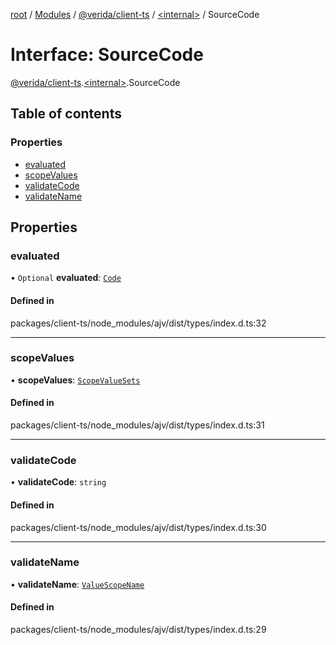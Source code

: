 [root](../README.md) / [Modules](../modules.md) / [@verida/client-ts](../modules/verida_client_ts.md) / [<internal\>](../modules/verida_client_ts._internal_.md) / SourceCode

# Interface: SourceCode

[@verida/client-ts](../modules/verida_client_ts.md).[<internal\>](../modules/verida_client_ts._internal_.md).SourceCode

## Table of contents

### Properties

- [evaluated](verida_client_ts._internal_.SourceCode.md#evaluated)
- [scopeValues](verida_client_ts._internal_.SourceCode.md#scopevalues)
- [validateCode](verida_client_ts._internal_.SourceCode.md#validatecode)
- [validateName](verida_client_ts._internal_.SourceCode.md#validatename)

## Properties

### evaluated

• `Optional` **evaluated**: [`Code`](../modules/verida_client_ts._internal_.md#code)

#### Defined in

packages/client-ts/node_modules/ajv/dist/types/index.d.ts:32

___

### scopeValues

• **scopeValues**: [`ScopeValueSets`](../modules/verida_client_ts._internal_.md#scopevaluesets)

#### Defined in

packages/client-ts/node_modules/ajv/dist/types/index.d.ts:31

___

### validateCode

• **validateCode**: `string`

#### Defined in

packages/client-ts/node_modules/ajv/dist/types/index.d.ts:30

___

### validateName

• **validateName**: [`ValueScopeName`](../classes/verida_client_ts._internal_.ValueScopeName.md)

#### Defined in

packages/client-ts/node_modules/ajv/dist/types/index.d.ts:29
